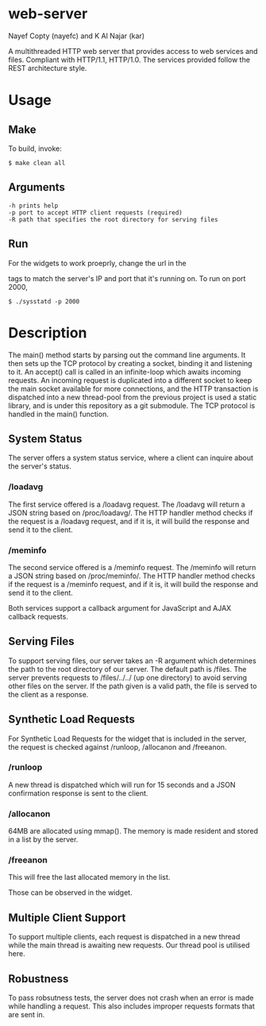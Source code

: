 web-server
==========
Nayef Copty (nayefc) and K Al Najar (kar)

A multithreaded HTTP web server that provides access to web services and files. 
Compliant with HTTP/1.1, HTTP/1.0. The services provided follow the REST architecture style.

# Usage

## Make
To build, invoke:

    $ make clean all
    
## Arguments
```
-h prints help
-p port to accept HTTP client requests (required)
-R path that specifies the root directory for serving files
```

## Run
For the widgets to work proeprly, change the url in the <div> tags to match the server's IP and port that it's
running on.
To run on port 2000,

    $ ./sysstatd -p 2000

# Description
The main() method starts by parsing out the command line arguments. 
It then sets up the TCP protocol by creating a socket, binding it and listening to it. 
An accept() call is called in an infinite-loop which awaits incoming requests. 
An incoming request is duplicated into a different socket to keep the main socket available for more 
connections, and the HTTP transaction is dispatched into a new thread-pool from the previous project is 
used a static library, and is under this repository as a git submodule. 
The TCP protocol is handled in the main() function.

## System Status

The server offers a system status service, where a client can inquire about the server's status.

### /loadavg
The first service offered is a /loadavg request. The /loadavg will return a JSON string based on /proc/loadavg/.
The HTTP handler method checks if the request is a /loadavg request, and if it is, it will build the response
and send it to the client.

### /meminfo
The second service offered is a /meminfo request. The /meminfo will return a JSON string based on /proc/meminfo/.
The HTTP handler method checks if the request is a /meminfo request, and if it is, it will build the response
and send it to the client.

Both services support a callback argument for JavaScript and AJAX callback requests.

##  Serving Files
To support serving files, our server takes an -R argument which determines the path to the root directory 
of our server. The default path is /files. The server prevents requests to /files/../../ (up one directory)
to avoid serving other files on the server. If the path given is a valid path, the file is served to the 
client as a response.

## Synthetic Load Requests
For Synthetic Load Requests for the widget that is included in the server, the request is checked against
/runloop, /allocanon and /freeanon.

### /runloop
A new thread is dispatched which will run for 15 seconds and a JSON confirmation response is sent to the client.

### /allocanon
64MB are allocated using mmap(). The memory is made resident and stored in a list by the server.

### /freeanon
This will free the last allocated memory in the list.

Those can be observed in the widget.

## Multiple Client Support
To support multiple clients, each request is dispatched in a new thread while the main thread is awaiting new 
requests. Our thread pool is utilised here.

## Robustness
To pass robsutness tests, the server does not crash when an error is made while handling a request. This also
includes improper requests formats that are sent in.





















